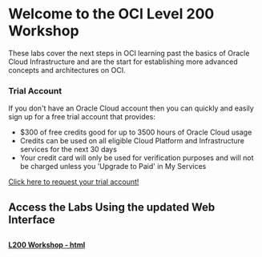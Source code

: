 # Welcome to the OCI Level 200 Workshop

These labs cover the next steps in OCI learning past the basics of Oracle Cloud Infrastructure and are the start for establishing more advanced concepts and architectures on OCI.

### Trial Account
If you don't have an Oracle Cloud account then you can quickly and easily sign up for a free trial account that provides:
- $300 of free credits good for up to 3500 hours of Oracle Cloud usage
- Credits can be used on all eligible Cloud Platform and Infrastructure services for the next 30 days
- Your credit card will only be used for verification purposes and will not be charged unless you 'Upgrade to Paid' in My Services
  
[Click here to request your trial account!](https://cloud.oracle.com/tryit)

## Access the Labs Using the updated Web Interface

##

**[L200 Workshop - html](https://oracle.github.io/learning-library/ospa-library/oci/L200-Workshop/)** 

<!--  comment out for testing purposes

## Access the Labs Using Our Web Interface
**[Click here](https://oracle.github.io/learning-library/oci-library/L200-LAB)** to use our easy to navigate HTML format

-->